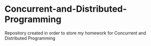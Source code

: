 # Concurrent-and-Distributed-Programming
Repository created in order to store my homework for Concurrent and Distributed Programming

